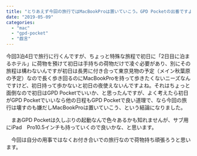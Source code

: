 ```yaml
---
title: "とりあえず今回の旅行ではMacBookProは置いていこう。GPD Pocketの出番ですよ。"
date: "2019-05-09"
categories: 
  - "mac"
  - "gpd-pocket"
  - "戯言"
---
```


今回3泊4日で旅行に行くんですが、ちょっと特殊な旅程で初日に「2日目に泊まるホテル」に荷物を預けて初日は手持ちの荷物だけで凌ぐ必要があり、別にその旅程は構わないんですが初日は長男に付き合って東京見物の予定（メイン秋葉原の予定）なので長く歩き回るのにMacBookProを持って歩きたくないニーズなんですけど、初日持って歩かないと初日の夜使えないんですよね。それはちょっと面倒なので初日はGPD Pocketでいいか、と思ったんですが、よく考えたら初日がGPD Pocketでいいなら他の日程もGPD Pocketで良い道理で、なら今回の旅行は壊すのも嫌だしMacBookProは置いていこう、という結論になりました。

　まあGPD Pocketは久しぶりの起動なんで色々あるかも知れませんが、サブ用にiPad　Pro10.5インチも持っていくので良いかな、と思います。

　今回は自分の用事ではなくお付き合いでの旅行なので荷物持ち頑張ろうと思います。
